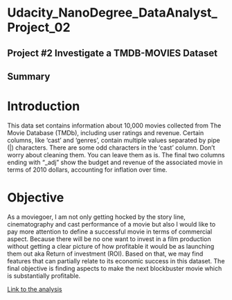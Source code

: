 # Udacity_NanoDegree_DataAnalyst_Project_02

## Project #2 Investigate a TMDB-MOVIES Dataset
## Summary
# Introduction
This data set contains information about 10,000 movies collected from The Movie Database (TMDb), including user ratings and revenue. Certain columns, like ‘cast’ and ‘genres’, contain multiple values separated by pipe (|) characters. There are some odd characters in the ‘cast’ column. Don’t worry about cleaning them. You can leave them as is. The final two columns ending with “_adj” show the budget and revenue of the associated movie in terms of 2010 dollars, accounting for inflation over time.


# Objective
As a moviegoer, I am not only getting hocked by the story line, cinematography and cast performance of a movie but also I would like to pay more attention to define a successful movie in terms of commercial aspect. Because there will be no one want to invest in a film production without getting a clear picture of how profitable it would be as launching them out aka Return of investment (ROI). Based on that, we may find features that can partially relate to its economic success in this dataset. The final objective is finding aspects to make the next blockbuster movie which is substantially profitable.

[Link to the analysis](https://github.com/KeonPham/Udacity_NanoDegree_DataAnalyst_Project_02/blob/9189369c2b86f2512b785a864eb2ca2bbecd2370/Khoa%20Pham_Investigate%20Dataset%20Project.ipynb)
